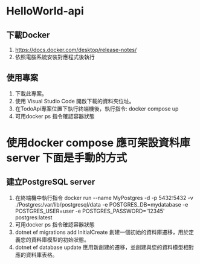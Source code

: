 # HelloWorld-api

## 下載Docker

1. https://docs.docker.com/desktop/release-notes/
2. 依照電腦系統安裝對應程式後執行

## 使用專案

1. 下載此專案。
2. 使用 Visual Studio Code 開啟下載的資料夾位址。
3. 在TodoApi專案位置下執行終端機後，執行指令: docker compose up
4. 可用docker ps 指令確認容器狀態

# 使用docker compose 應可架設資料庫server 下面是手動的方式

## 建立PostgreSQL server

1. 在終端機中執行指令 docker run --name MyPostgres -d -p 5432:5432 -v ./Postgres:/var/lib/postgresql/data -e POSTGRES_DB=mydatabase -e POSTGRES_USER=user -e POSTGRES_PASSWORD='12345' postgres:latest
2. 可用docker ps 指令確認容器狀態
3. dotnet ef migrations add InitialCreate 創建一個初始的資料庫遷移，用於定義您的資料庫模型的初始狀態。
4. dotnet ef database update              應用新創建的遷移，並創建與您的資料模型相對應的資料庫表格。
